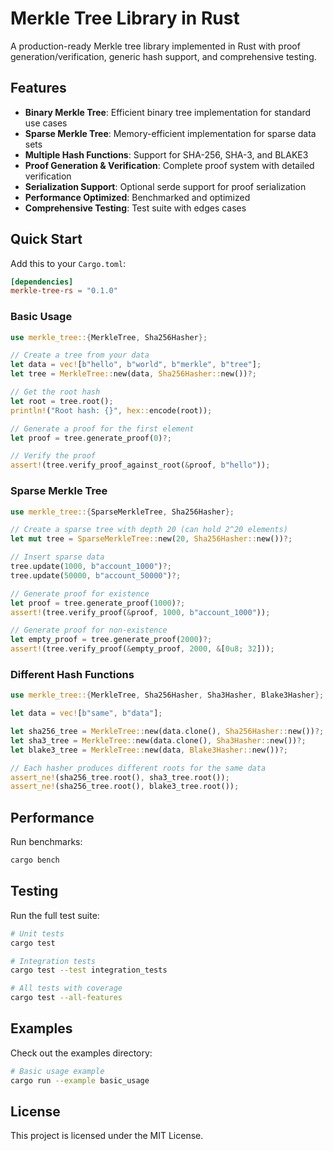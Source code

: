 # Merkle Tree Library in Rust

A production-ready Merkle tree library implemented in Rust with proof generation/verification, generic hash support, and comprehensive testing.

## Features

- **Binary Merkle Tree**: Efficient binary tree implementation for standard use cases
- **Sparse Merkle Tree**: Memory-efficient implementation for sparse data sets
- **Multiple Hash Functions**: Support for SHA-256, SHA-3, and BLAKE3
- **Proof Generation & Verification**: Complete proof system with detailed verification
- **Serialization Support**: Optional serde support for proof serialization
- **Performance Optimized**: Benchmarked and optimized
- **Comprehensive Testing**: Test suite with edges cases

## Quick Start

Add this to your `Cargo.toml`:

```toml
[dependencies]
merkle-tree-rs = "0.1.0"
```

### Basic Usage

```rust
use merkle_tree::{MerkleTree, Sha256Hasher};

// Create a tree from your data
let data = vec![b"hello", b"world", b"merkle", b"tree"];
let tree = MerkleTree::new(data, Sha256Hasher::new())?;

// Get the root hash
let root = tree.root();
println!("Root hash: {}", hex::encode(root));

// Generate a proof for the first element
let proof = tree.generate_proof(0)?;

// Verify the proof
assert!(tree.verify_proof_against_root(&proof, b"hello"));
```

### Sparse Merkle Tree

```rust
use merkle_tree::{SparseMerkleTree, Sha256Hasher};

// Create a sparse tree with depth 20 (can hold 2^20 elements)
let mut tree = SparseMerkleTree::new(20, Sha256Hasher::new())?;

// Insert sparse data
tree.update(1000, b"account_1000")?;
tree.update(50000, b"account_50000")?;

// Generate proof for existence
let proof = tree.generate_proof(1000)?;
assert!(tree.verify_proof(&proof, 1000, b"account_1000"));

// Generate proof for non-existence
let empty_proof = tree.generate_proof(2000)?;
assert!(tree.verify_proof(&empty_proof, 2000, &[0u8; 32]));
```

### Different Hash Functions

```rust
use merkle_tree::{MerkleTree, Sha256Hasher, Sha3Hasher, Blake3Hasher};

let data = vec![b"same", b"data"];

let sha256_tree = MerkleTree::new(data.clone(), Sha256Hasher::new())?;
let sha3_tree = MerkleTree::new(data.clone(), Sha3Hasher::new())?;
let blake3_tree = MerkleTree::new(data, Blake3Hasher::new())?;

// Each hasher produces different roots for the same data
assert_ne!(sha256_tree.root(), sha3_tree.root());
assert_ne!(sha256_tree.root(), blake3_tree.root());
```

## Performance

Run benchmarks:

```bash
cargo bench
```

## Testing

Run the full test suite:

```bash
# Unit tests
cargo test

# Integration tests
cargo test --test integration_tests

# All tests with coverage
cargo test --all-features
```

## Examples

Check out the examples directory:

```bash
# Basic usage example
cargo run --example basic_usage
```

## License

This project is licensed under the MIT License.
